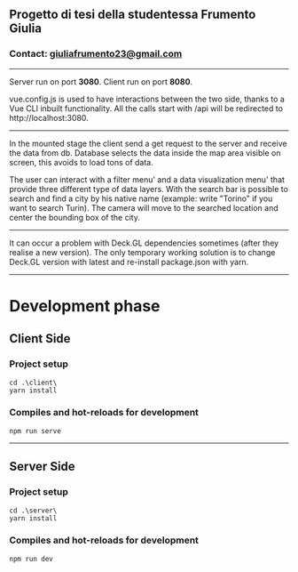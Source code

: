 ## Progetto di tesi della studentessa Frumento Giulia
### Contact: giuliafrumento23@gmail.com

---

Server run on port **3080**.
Client run on port **8080**.

vue.config.js is used to have interactions between the two side, 
thanks to a Vue CLI inbuilt functionality. All the calls 
start with /api will be redirected to http://localhost:3080.

---

In the mounted stage the client send a get request to the server and receive 
the data from db. Database selects the data inside the map area visible on screen, 
this avoids to load tons of data.

The user can interact with a filter menu' and a data visualization menu' that 
provide three different type of data layers.
With the search bar is possible to search and find a city by his native name 
(example: write "Torino" if you want to search Turin).
The camera will move to the searched location and center the bounding box of the city.

---

It can occur a problem with Deck.GL dependencies sometimes (after they realise a new version). 
The only temporary working solution is to change Deck.GL version with latest and re-install package.json with yarn.

---

# Development phase

## Client Side
### Project setup
```
cd .\client\
yarn install
```

### Compiles and hot-reloads for development
```
npm run serve
```
---
## Server Side
### Project setup
```
cd .\server\
yarn install
```

### Compiles and hot-reloads for development
```
npm run dev
```
